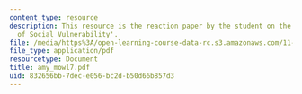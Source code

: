 ```yaml
---
content_type: resource
description: This resource is the reaction paper by the student on the topic 'Patterns
  of Social Vulnerability'.
file: /media/https%3A/open-learning-course-data-rc.s3.amazonaws.com/11-941-disaster-vulnerability-and-resilience-spring-2005/832656bb7dece056bc2db50d66b857d3_amy_mowl7.pdf
file_type: application/pdf
resourcetype: Document
title: amy_mowl7.pdf
uid: 832656bb-7dec-e056-bc2d-b50d66b857d3
---
```

